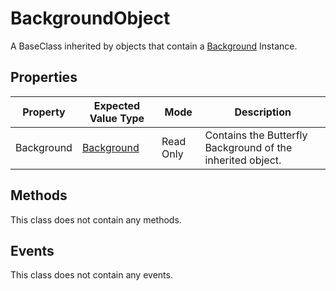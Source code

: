 # BackgroundObject
A BaseClass inherited by objects that contain a [Background](/Documentation/CoreClasses/Background.md) Instance.

## Properties

| Property | Expected Value Type | Mode | Description |
| -------- | ------------------- | ---- | ----------- |
| Background | [Background](/Documentation/CoreClasses/Background.md) | Read Only | Contains the Butterfly Background of the inherited object. |

## Methods

This class does not contain any methods.

## Events
This class does not contain any events.
